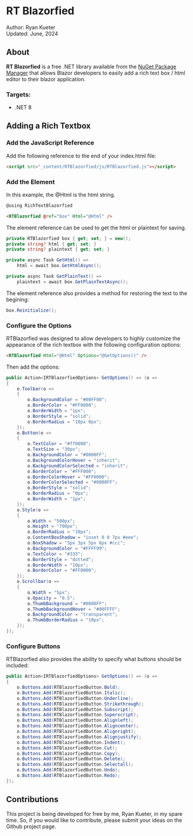 # RT Blazorfied

Author: Ryan Kueter  
Updated: June, 2024

## About

**RT Blazorfied** is a free .NET library available from the [NuGet Package Manager](https://www.nuget.org/packages/RTBlazorfied) that allows Blazor developers to easily add a rich text box / html editor to their blazor application.

### Targets:
- .NET 8

## Adding a Rich Textbox

### Add the JavaScript Reference

Add the following reference to the end of your index.html file:

```html
<script src="_content/RTBlazorfied/js/RTBlazorfied.js"></script>
```

### Add the Element

In this example, the @Html is the html string.

```html
@using RichTextBlazorfied

<RTBlazorfied @ref="box" Html="@Html" />
```

The element reference can be used to get the html or plaintext for saving.

```csharp
private RTBlazorfied box { get; set; } = new();
private string? html { get; set; }
private string? plaintext { get; set; }

private async Task GetHtml() => 
    html = await box.GetHtmlAsync();

private async Task GetPlainText() => 
    plaintext = await box.GetPlainTextAsync();
```

The element reference also provides a method for restoring the text to the begining:
```csharp
box.Reinitialize();
```

### Configure the Options

RTBlazorfied was designed to allow developers to highly customize the appearance of the rich textbox with the following configuration options:
```html
<RTBlazorfied Html="@Html" Options="@GetOptions()" />
```

Then add the options:
```csharp
public Action<IRTBlazorfiedOptions> GetOptions() => (o =>
{
    o.Toolbar(o =>
    {
        o.BackgroundColor = "#00FF00";
        o.BorderColor = "#FF0000";
        o.BorderWidth = "1px";
        o.BorderStyle = "solid";
        o.BorderRadius = "10px 0px";
    });
    o.Button(o =>
    {
        o.TextColor = "#ff0000";
        o.TextSize = "30px";
        o.BackgroundColor = "#0000FF";
        o.BackgroundColorHover = "inherit";
        o.BackgroundColorSelected = "inherit";
        o.BorderColor = "#FFF000";
        o.BorderColorHover = "#FF0000";
        o.BorderColorSelected = "#0000FF";
        o.BorderStyle = "solid";
        o.BorderRadius = "0px";
        o.BorderWidth = "1px";
    });
    o.Style(o =>
    {
        o.Width = "500px";
        o.Height = "700px";
        o.BorderRadius = "10px";
        o.ContentBoxShadow = "inset 0 0 7px #eee";
        o.BoxShadow = "3px 3px 5px 6px #ccc";
        o.BackgroundColor = "#FFFF99";
        o.TextColor = "#333";
        o.BorderStyle = "dotted";
        o.BorderWidth = "10px";
        o.BorderColor = "#FF0000";
    });
    o.Scrollbar(o =>
    {
        o.Width = "5px";
        o.Opacity = "0.5";
        o.ThumbBackground = "#0000FF";
        o.ThumbBackgroundHover = "#00FFFF";
        o.BackgroundColor = "transparent";
        o.ThumbBorderRadius = "10px";
    });
});
```

### Configure Buttons

RTBlazorfied also provides the ability to specify what buttons should be included:

```csharp
public Action<IRTBlazorfiedOptions> GetOptions() => (o =>
{
    o.Buttons.Add(RTBlazorfiedButton.Bold);
    o.Buttons.Add(RTBlazorfiedButton.Italic);
    o.Buttons.Add(RTBlazorfiedButton.Underline);
    o.Buttons.Add(RTBlazorfiedButton.Strikethrough);
    o.Buttons.Add(RTBlazorfiedButton.Subscript);
    o.Buttons.Add(RTBlazorfiedButton.Superscript);
    o.Buttons.Add(RTBlazorfiedButton.Alignleft);
    o.Buttons.Add(RTBlazorfiedButton.Aligncenter);
    o.Buttons.Add(RTBlazorfiedButton.Alignright);
    o.Buttons.Add(RTBlazorfiedButton.Alignjustify);
    o.Buttons.Add(RTBlazorfiedButton.Indent);
    o.Buttons.Add(RTBlazorfiedButton.Cut);
    o.Buttons.Add(RTBlazorfiedButton.Copy);
    o.Buttons.Add(RTBlazorfiedButton.Delete);
    o.Buttons.Add(RTBlazorfiedButton.Selectall);
    o.Buttons.Add(RTBlazorfiedButton.Undo);
    o.Buttons.Add(RTBlazorfiedButton.Redo);
});
```

###
## Contributions

This project is being developed for free by me, Ryan Kueter, in my spare time. So, if you would like to contribute, please submit your ideas on the Github project page.